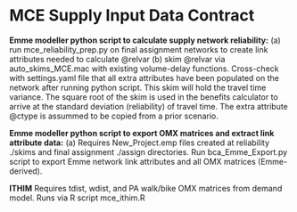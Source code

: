 # MCE Supply Input Data Contract

**Emme modeller python script to calculate supply network reliability:** (a) run mce_reliability_prep.py on final assignment networks to create link attributes needed to calculate @relvar (b) skim @relvar via auto_skims_MCE.mac with existing volume-delay functions. Cross-check with settings.yaml file that all extra attributes have been populated on the network after running python script. This skim will hold the travel time variance. The square root of the skim is used in the benefits calculator to arrive at the standard deviation (reliability) of travel time. The extra attribute @ctype is assummed to be copied from a prior scenario.

**Emme modeller python script to export OMX matrices and extract link attribute data:**
(a) Requires New_Project.emp files created at reliability ./skims and final assignment ./assign directories. Run bca_Emme_Export.py script to export Emme network link attributes and all OMX matrices (Emme-derived). 

**ITHIM**
Requires tdist, wdist, and PA walk/bike OMX matrices from demand model. Runs via R script mce_ithim.R
